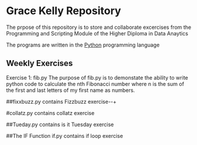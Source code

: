 Grace Kelly Repository
=========================================================

The prpose of this repository is to store and collaborate excercises from the Programming and Scripting Module of the Higher Diploma in Data Anaytics

The programs are written in the [Python](https://www.python.org) programming language

Weekly Exercises
----------------------------------------------------------
Exercise 1: fib.py 
The purpose of fib.py is to demonstate the ability to write python code to calculate the nth Fibonacci number where n is the sum of the first and last letters of my first name as numbers. 

##fixxbuzz.py contains Fizzbuzz exercise--+

#collatz.py contains collatz exercise

##Tueday.py contains is it Tuesday exercise

##The IF Function
if.py contains if loop exercise


